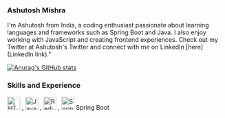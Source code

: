 ### Ashutosh Mishra
I'm Ashutosh from India, a coding enthusiast passionate about learning languages and frameworks such as Spring Boot and Java. I also enjoy working with JavaScript and creating frontend experiences. Check out my Twitter at Ashutosh's Twitter and connect with me on LinkedIn [here](LinkedIn link)."

[![Anurag's GitHub stats](https://github-readme-stats.vercel.app/api?username=Ashut0sh-mishra)](https://github.com/anuraghazra/github-readme-stats)

### Skills and Experience
<img src="https://www.w3.org/html/logo/downloads/HTML5_Logo_512.png" alt="HTML5 Logo" class="dark-img" width="30" height="30"> ,
<img src="https://upload.wikimedia.org/wikipedia/de/e/e1/Java-Logo.svg" alt="Java Logo" class="dark-img" width="30" height="30"> ,
<img src="https://upload.wikimedia.org/wikipedia/en/6/6b/Redis_Logo.svg" alt="Redis Logo" class="dark-img" width="30" height="30"> ,
<img src="https://upload.wikimedia.org/wikipedia/commons/7/79/Spring_Boot.svg" alt="Spring Boot Logo" class="dark-img" width="30" height="30"> Spring Boot
